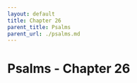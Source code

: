 ```yaml
---
layout: default
title: Chapter 26
parent_title: Psalms
parent_url: ./psalms.md
---
```


# Psalms - Chapter 26
